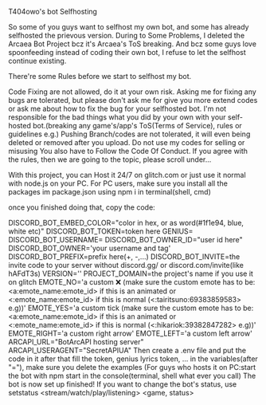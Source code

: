 T404owo's bot Selfhosting

So some of you guys want to selfhost my own bot, and some has already selfhosted the prievous version. During to Some Problems, I deleted the Arcaea Bot Project bcz it's Arcaea's ToS breaking. And bcz some guys love spoonfeeding instead of coding their own bot, I refuse to let the selfhost continue existing.

There're some Rules before we start to selfhost my bot.

Code Fixing are not allowed, do it at your own risk.
Asking me for fixing any bugs are tolerated, but please don't ask me for give you more extend codes or ask me about how to fix the bug for your selfhosted bot.
I'm not responsible for the bad things what you did by your own with your self-hosted bot.(breaking any game's/app's ToS(Terms of Service), rules or guidelines e.g.)
Pushing Branch/codes are not tolerated, it will even being deleted or removed after you upload.
Do not use my codes for selling or misusing
You also have to Follow the Code Of Conduct.
If you agree with the rules, then we are going to the topic, please scroll under...

With this project, you can Host it 24/7 on glitch.com or just use it normal with node.js on your PC. For PC users, make sure you install all the packages im package.json using npm i in terminal(shell, cmd)

once you finished doing that, copy the code:

DISCORD_BOT_EMBED_COLOR="color in hex, or as word(#1f1e94, blue, white etc)"
DISCORD_BOT_TOKEN=token here
GENIUS=
DISCORD_BOT_USERNAME=
DISCORD_BOT_OWNER_ID="user id here"
DISCORD_BOT_OWNER='your username and tag'
DISCORD_BOT_PREFIX=prefix here(+, -,...)
DISCORD_BOT_INVITE=the invite code to your server without discord.gg/ or discord.com/invite(like hAFdT3s)
VERSION=''
PROJECT_DOMAIN=the project's name if you use it on glitch
EMOTE_NO='a custom :x: (make sure the custom emote has to be: <a:emote_name:emote_id> if this is an animated or <:emote_name:emote_id> if this is normal (<:tairitsuno:69383859583> e.g))'
EMOTE_YES='a custom tick (make sure the custom emote has to be: <a:emote_name:emote_id> if this is an animated or <:emote_name:emote_id> if this is normal (<:hikariok:39382847282> e.g))'
EMOTE_RIGHT='a custom right arrow'
EMOTE_LEFT='a custom left arrow'
ARCAPI_URL="BotArcAPI hosting server"
ARCAPI_USERAGENT="SecretAPIUA"
Then create a .env file and put the code in it after that fill the token, genius lyrics token, ... in the variables(after "="), make sure you delete the examples (For guys who hosts it on PC:start the bot with npm start in the console(terminal, shell what ever you call) The bot is now set up finished! If you want to change the bot's status, use <prefix>setstatus <stream/watch/play/listening> <twitch username if you use stream> <game, status>
